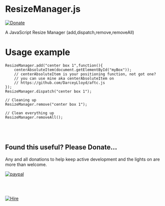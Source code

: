 # ResizeManager.js
[![Donate](https://img.shields.io/badge/Donate-PayPal-green.svg)](https://www.paypal.com/cgi-bin/webscr?cmd=_donations&business=Darcey%2eLloyd%40gmail%2ecom&lc=GB&item_name=Darcey%20Lloyd%20Developer%20Donation&currency_code=GBP&bn=PP%2dDonationsBF%3abtn_donateCC_LG%2egif%3aNonHosted)

A JavaScript Resize Manager (add,dispatch,remove,removeAll)

# Usage example
```
ResizeManager.add("center box 1",function(){
	centerAbsoluteItem(document.getElementById("myBox"));
	// centerAbsoluteItem is your positioning function, not got one?
	// you can use mine aka centerAbsoluteItem on
	// https://github.com/DarceyLloyd/aftc.js
});
ResizeManager.dispatch("center box 1");

// Cleaning up
ResizeManager.remove("center box 1");

// Clean everything up
ResizeManager.removeAll();
```

<br>
<br>

## <b>Found this useful? Please Donate...</b>
Any and all donations to help keep active development and the lights on are more than welcome.

[![paypal](https://www.paypalobjects.com/en_GB/i/btn/btn_donate_LG.gif)](https://www.paypal.com/cgi-bin/webscr?cmd=_donations&business=Darcey%2eLloyd%40gmail%2ecom&lc=GB&item_name=Darcey%20Lloyd%20Developer%20Donation&currency_code=GBP&bn=PP%2dDonationsBF%3abtn_donateCC_LG%2egif%3aNonHosted)


<br>
<br>

[![Hire](https://www.allforthecode.co.uk/images/pph_widget.jpg)](http://pph.me/Darcey)

